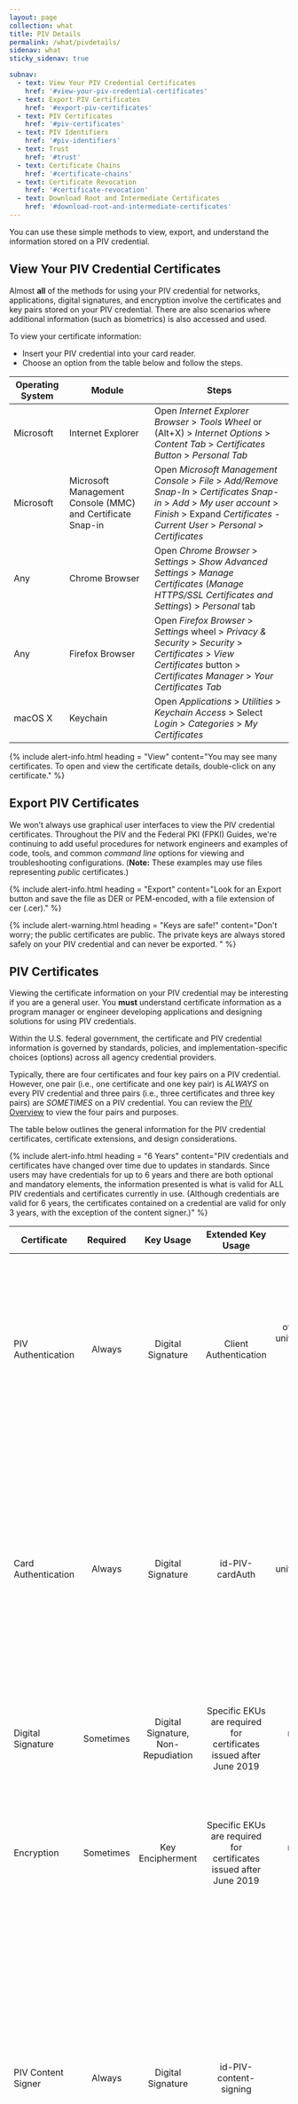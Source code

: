 ```yaml
---
layout: page
collection: what
title: PIV Details
permalink: /what/pivdetails/
sidenav: what
sticky_sidenav: true

subnav:
  - text: View Your PIV Credential Certificates
    href: '#view-your-piv-credential-certificates'
  - text: Export PIV Certificates
    href: '#export-piv-certificates'
  - text: PIV Certificates
    href: '#piv-certificates'
  - text: PIV Identifiers
    href: '#piv-identifiers'
  - text: Trust
    href: '#trust'
  - text: Certificate Chains
    href: '#certificate-chains'
  - text: Certificate Revocation
    href: '#certificate-revocation'
  - text: Download Root and Intermediate Certificates
    href: '#download-root-and-intermediate-certificates'
---
```


You can use these simple methods to view, export, and understand the information stored on a PIV credential.

## View Your PIV Credential Certificates

Almost **all** of the methods for using your PIV credential for networks, applications, digital signatures, and encryption involve the certificates and key pairs stored on your PIV credential.  There are also scenarios where additional information (such as biometrics) is also accessed and used. 

To view your certificate information:

- Insert your PIV credential into your card reader.
- Choose an option from the table below and follow the steps.

| Operating System     | Module   | Steps |
| -------------             |----|----|
| Microsoft   | Internet Explorer  | Open _Internet Explorer Browser_ > _Tools Wheel_ or (Alt+X) > _Internet Options_ > _Content Tab_ > _Certificates Button_ > _Personal Tab_  |
| Microsoft       | Microsoft Management Console (MMC) and Certificate Snap-in  |  Open _Microsoft Management Console_ > _File_ > _Add/Remove Snap-In_ > _Certificates Snap-in_ > _Add_ > _My user account_ > _Finish_ > Expand _Certificates - Current User_ > _Personal_ > _Certificates_   |
| Any   | Chrome Browser  | Open _Chrome Browser_ > _Settings_ > _Show Advanced Settings_ > _Manage Certificates_ (_Manage HTTPS/SSL Certificates and Settings_)  > _Personal_ tab  |
| Any   | Firefox Browser  | Open _Firefox Browser_ > _Settings_ wheel > _Privacy & Security_ > _Security_ > _Certificates_ > _View Certificates_ button > _Certificates Manager_ > _Your Certificates Tab_
| macOS X   | Keychain  | Open _Applications_ > _Utilities_ > _Keychain Access_ > Select _Login_ > _Categories_ > _My Certificates_  |

{% include alert-info.html heading = "View" content="You may see many certificates.  To open and view the certificate details, double-click on any certificate." %}

## Export PIV Certificates

We won’t always use graphical user interfaces to view the PIV credential certificates. Throughout the PIV and the Federal PKI (FPKI) Guides, we're continuing to add useful procedures for network engineers and examples of code, tools, and common _command line_ options for viewing and troubleshooting configurations.  (**Note:** These examples may use files representing _public_ certificates.)

{% include alert-info.html heading = "Export" content="Look for an Export button and save the file as DER or PEM-encoded, with a file extension of cer (.cer)." %}

{% include alert-warning.html heading = "Keys are safe!" content="Don't worry; the public certificates are public. The private keys are always stored safely on your PIV credential and can never be exported. " %}

## PIV Certificates

Viewing the certificate information on your PIV credential may be interesting if you are a general user.  You **must** understand certificate information as a program manager or engineer developing applications and designing solutions for using PIV credentials.

Within the U.S. federal government, the certificate and PIV credential information is governed by standards, policies, and implementation-specific choices (options) across all agency credential providers.

Typically, there are four certificates and four key pairs on a PIV credential.  However, one pair (i.e., one certificate and one key pair) is *ALWAYS* on every PIV credential and three pairs (i.e., three certificates and three key pairs) are *SOMETIMES* on a PIV credential.  You can review the [PIV Overview]({{site.baseurl}}/what/services/#physical-features) to view the four pairs and purposes.

The table below outlines the general information for the PIV credential certificates, certificate extensions, and design considerations. 

{% include alert-info.html heading = "6 Years" content="PIV credentials and certificates have changed over time due to updates in standards.  Since users may have credentials for up to 6 years and there are both optional and mandatory elements, the information presented is what is valid for ALL PIV credentials and certificates currently in use. (Although credentials are valid for 6 years, the certificates contained on a credential are valid for only 3 years, with the exception of the content signer.)" %}

| Certificate              | Required  | Key Usage | Extended Key Usage  | Subject Alternative Name | Design Considerations |
| -------------            |:----:      |:----:               |:----:               |:----:|  ----|
| PIV Authentication | Always | Digital Signature | Client Authentication | otherName = FASC-N;<br> uniformResourceIdentifier = UUID;<br>Principal Name = _prefix_@_suffix_  | Principal Name values are **not** required by policy to be present in all Subject Alternative Name extensions. The Card UUID may also commonly be referred to as the Global Unique Identifier (GUID). |
| Card Authentication | Always | Digital Signature | id-PIV-cardAuth |  Name = FASC-N; <br>uniformResourceIdentifier = UUID|   Card Authentication must be included in new and replacement PIV credentials issued after August 2014; it is not expected that **all** PIV credentials will have Card Authentication certificates until September 2019. The Card UUID may also commonly be referred to as the GUID. |
| Digital Signature | Sometimes | Digital Signature, Non-Repudiation | Specific EKUs are required for certificates issued after June 2019 | rfc822name = email address | Email address is **not** required by policy. Email address may be multivalued attributes and include email aliases. |
| Encryption |Sometimes | Key Encipherment | Specific EKUs are required for certificates issued after June 2019 | rfc822name = email address | Email address is **not** required by policy. Encryption certificates that represent available, retired encryption key pairs may exist, depending on the PIV issuer. |
| PIV Content Signer  | Always  | Digital Signature  | id-PIV-content-signing  | N/A  | The PIV content signer ensures the integrity of the digital information stored on the card. Physical Access Control Systems (PACS) are the primary relying party for these certificates. This certificate is unavailable in most logical trust stores, but users can leverage the [Card Conformance Tool (CCT]({{site.baseurl}}/fpki/tools/cct/) if they would like to extract and view the PIV content signing certificate.  |

**Additional useful information:**

-   All key pairs for users are 2048-bit (RSA) keys.
-   All certificates issued and certified as _PIV_ are SHA-256 signed.
-   If you are working with _Common Access Cards_, you may still encounter SHA-1-signed certificates and might _not_ see a Card Authentication certificate.
-   There has been testing in some infrastructures to migrate to Elliptic Curve Cryptography (ECC), but there are no ECC certificates for users in production as of the date of this guide.
-   There has been testing in some infrastructures to migrate to 3072-bit (RSA) certificates, but there are no 3072-bit certificates for users in production as of the date of this guide.

In-depth details on the certificate profiles are contained in the current and historical Federal Public Key Infrastructure (FPKI) policy documents. The most recent policy and certificate profile documents may be found on IDManagement.gov's [FPKI Policy and Compliance Audit]({{site.baseurl}}/who/fpkiaudit/){:target="_blank"}{:rel="noopener noreferrer"} page.

<!-- from  https://playbooks.idmanagement.gov/piv/identifiers/ -->

## PIV Identifiers

In applications including network domains, you will associate the PIV credential with your accounts.  This process is not unique to PIV credentials and usage; it is a general concept that occurs in many applications, including your personal email accounts, your bank accounts, or your favorite social media app.  

{% include alert-info.html content="Associating a credential with an account is called account linking." %}

_Identifiers_ are the values in credentials that are used for account linking.  We focus on the **PIV Authentication** certificate and identifiers in this section to help you understand the options and design and implement solutions for using PIV to authenticate to networks and applications. For more information on account linking, see [Account Linking]({{site.baseurl}}/how/account-linking/){:target="_blank"}{:rel="noopener noreferrer"} .

The table below outlines identifiers available in the PIV Authentication certificate and design considerations for implementations.

| Identifiers              | Considerations |
| -------------            |----            |
| Subject      |  Unique for every person _within the same agency_; value does not change when a user receives a new, replaced, or updated PIV credential _within the same agency_. |
| Issuer and Subject      | Unique for every person; value does not change when a user receives a new, replaced, or updated PIV credential _within the same agency_. |
| Issuer and Serial Number   | Unique for every person and certificate; value changes when a user receives a new, replaced, or updated PIV credential. |
| Subject Key Identifier  | Unique for every person and certificate; value changes when a user receives a new, replaced, or updated PIV credential. |
| SHA-1 Hash of Public Key  | Value changes when a user receives a new, replaced, or updated PIV credential; commonly referred to as the _thumbprint_ of the certificate. |
| Federal Agency Smart Card Number (FASC-N)   | It is not recommended to use the FASC-N as an identifier; unique for every credential _only within the U.S. federal Executive Branch agencies_; no uniqueness for PIV credentials issued by Legislative or Judicial Branch agencies, state, local, tribal, territories, partners, or any credentials certified as PIV-Interoperable or _PIV-I_; value changes when a user receives a new, replaced, or updated PIV credential; legacy definition and usage supported building access control systems as outlined in [Technical Implementation Guidance: Smart Card Enabled Physical Access Control Systems)]({{site.baseurl}}/docs/pacs-tig-scepacs.pdf){:target="_blank"}{:rel="noopener noreferrer"} (PDF, 2005). |
| Card Universal Unique Identifier (UUID)      |   Unique for every person and credential; value changes when a user receives a new, replaced, or updated PIV credential; Card UUID value is only required to be present for new or replacement PIV credentials issued after August 2014; may also commonly be referred to as the Global Unique Identifier (GUID). |
| User Principal Name in _Subject Alternate Name_   |  Not required to be included in all PIV Authentication certificates; not recommended for use as an identifier to achieve full interoperability for networks or applications; commonly used for enterprise smart card logon / network authentication in _legacy_ implementations. |

For all items referencing an _agency_ in the table, you should consider the reference as the small organizational unit.  For example, a user who switches between one component in a large agency to another component may receive a new Subject Name when the user requires a replacement PIV credential.

{% include alert-warning.html heading="Organization Specific Identifiers" content="Multiple departments and agencies leverage a persistent, internal unique identifier. For example, the Department of Defense uses a unique 10-digit identifier called the Electronic Data Interchange Personal Identifier or EDIPI. The Department of Homeland Security and the Department of Health and Human Services leverage a similar persistent lifetime identifier for their identities. Note that these identifiers are unique within the systems that generate them. There is a risk of collision when leveraging these identifiers in external systems." %}

<!-- from   -->

Two common questions about PIV are: "What are all these certificates, and how do I configure my applications to use them?"  Answering these questions involves explaining trust, certificate chains, and revocation.  

If you are looking for the root certificates, you can quickly [jump to the end of the page](#download-root-and-intermediate-certificates) for instructions.

## Trust
Identity certificates are issued and digitally signed by a _certification authority (CA)_.  The _CA_ that signed your PIV certificates is called an _**intermediate** CA_ because it was issued a certificate by another _CA_.  This process of issuing and signing continues until there is one  _CA_ that is called the _**root** CA_.

The full process of proving identity when issuing the certificates, auditing the certification authorities, and the cryptographic protections of the digital signatures establish the basis of trust for PIV credentials and certificates.

<img src="{{site.baseurl}}/assets/piv/trust_identity_certificates.png" alt="Example of an identity certificate with intermediate and root." width="506" height="269">

For the federal government Executive Branch agencies, there is one root CA named _Federal Common Policy Certificate Authority G2 (FCPCAG2 or COMMON)_ and there are dozens of intermediate CAs.  The federal government has also established trust with other CAs that serve business communities, state and local government communities, and international government communities.

The participating CAs are subject to policies, processes, and auditing collectively referred to as the [*Federal Public Key Infrastructure (FPKI)*]({{site.baseurl}}/who/fpkiaudit/){:target="_blank"}{:rel="noopener noreferrer"}

The [FPKI Graph]({{site.baseurl}}/fpki/tools/fpkigraph/){:target="_blank"}{:rel="noopener noreferrer"} is an interactive chart of the Federal Public Key Infrastructure CAs, including cross-certified business communities.


## Certificate Chains
To digitally trust YOU and your PIV credential certificates, the workstations, servers, applications, and network domains will be configured. Understanding and managing certificate chains are one of the methods to configure trust.

The certificate chain includes the intermediate CA certificates and the Federal Common Policy Certification Authority G2 (COMMON) root certificate.

<img src="{{site.baseurl}}/assets/piv/certificate_chains.png" alt="Example of a PIV certificate chain to Common." width="506" height="268">

{% include alert-info.html heading = "Federal PKI Person Root - COMMON" content="The Federal Common Policy Certification Authority G2 (COMMON) root certificate is included in Adobe trust stores by default.  It is not included by default in Microsoft, Apple, Mozilla, Java, all mobile device operating systems, or Linux based operating systems." %}

If you are an engineer working on implementing PIV authentication, you may need to download and install the root certificate (COMMON) for your workstations, servers, applications and network domains.

Many applications may require intermediate certificates to successfully trust ALL PIV credentials and may not support the automatic retrieval of certificate chains.  You should consider the possible unintended consequences of installing intermediate certificates which _only_ represent intermediate certificate chains for your agency users.  You may want to be able to trust all PIV credentials from agencies and credentials from our trusted partners.  It is increasingly more common for users from other agencies or partners to _authenticate_ to your networks or applications; this usage is the foundation of PIV to promote trust, interoperability, authentication, and efficiency across the U.S. federal government.  

General recommendations for trust and certificate chain management include:

- COMMON should be used as the trusted root CA.
- Management of root and intermediate CA certificates and distribution to network domains, workstations, servers and applications should be managed with group policy objects, secure automated distributions mechanisms, and enterprise policies and procedures to ensure updates are managed effectively.
- NIST published an [Information Technology Laboratory (ITL) bulletin](http://csrc.nist.gov/publications/nistbul/july-2012_itl-bulletin.pdf){:target="_blank"}{:rel="noopener noreferrer"} in July 2012 which includes general practices to consider.

Installation of the trusted root certificate and intermediate certificates is dependent upon operating systems and applications. Instructions for [downloading certificates](#download-root-and-intermediate-certificates) are at the end of this page.

## Certificate Revocation
Revocation is the process and technology used to identify a certificate as no longer valid—to tell computers and applications _"do not trust this certificate anymore."_

PIV credential certificates will be _revoked_ when a user terminates employment or a contract with an agency, is issued a new credential, is issued an updated PIV credential, or has a lost, stolen, or damaged PIV credential.  The revocation of PIV credential certificates occurs with the PIV credential issuer and CA.

There are two protocols available to verify if a PIV credential certificate has been revoked:

- Online Certificate Status Protocol (OCSP)
- Certificate Revocation Lists (CRLs)

Some implementations also validate whether the intermediate CA certificates have been _revoked_.  While revocation of an intermediate CA certificate does not occur often, it is a safeguard in place and each intermediate CA and COMMON also publishes CRLs for the certificates signed next in the chain.   

The table below outlines general information on each protocol, the certificate extension that contains the reference, and design considerations.

| Type | Certificate Extension | Protocol (Port) | Considerations|
| ----- | -------| -------| ------|
| OCSP | Authority Information Access | HTTP (80) | All PIV certificates have OCSP references and OCSP responder web services which are Internet accessible and provided by the issuing CA. Intermediate CAs are **not** required to have OCSP available for the _intermediate_ certificates.|
| CRL  | CRL Distribution Point (CDP) | HTTP (80) | All PIV certificates have CRL references and CRLs files published to Internet accessible web services by the issuing CA.  All intermediate CA certificates also have CRL references, files, and Internet accessible web services.  CRL files have an expiration time that varies between 6 to 18 hours. CRL file sizes distributed by issuing CAs as of the date of this guide range from a few kilobytes to **more than 30 megabytes (MB)**.

For a portion of your implementations such as network authentication, the _revocation_ checks will occur as part of the operating system or server native functionality.  Other implementations may want to consider services such as implementing Server Certificate Validation Protocol (SCVP).  These are advanced topics to consider and will be covered in other areas of the guides soon.  

## Download Root and Intermediate Certificates

The federal government recently deployed the Federal Common Policy CA G2 (FCPCAG2), a new Federal Public Key Infrastructure (FPKI) root CA. As the existing Federal Common Policy CA reaches the end of its planned service life, FCPCAG2 will roll out incrementally and serve as the new trust anchor for the Federal PKI. Below, you’ll find important dates and steps for a successful operational transition to the FCPCAG2 trust anchor.

For instructions on how to download the new root and intermediate certificates, go to [the FPKI guide on the Federal Common Policy G2 Update]({{site.baseurl}}/fpki/){:target="_blank"}{:rel="noopener noreferrer"}

#### Download Any Additional Intermediate Certification Authority Certificates

You can contact your agency's information security teams for help with additional intermediate certificates, or you can find the intermediate certificates by using information in your PIV certificates directly.

- View your PIV Authentication certificate. To review how to view your PIV Authentication certificate, go to the [PIV Details]({{site.baseurl}}/what/pivdetails/){:target="_blank"}{:rel="noopener noreferrer"}
- In the **Authority Information Access (AIA)** extension, there is a URL (http://) that references a file with a .p7b or .p7c extension.
- Download the file, open it, and view the intermediate CA certificates.
- Repeat the process using the AIA extension of the intermediate CA certificates until the final reference finds an intermediate CA certificate that is issued and signed by COMMON.

Many products and implementations may automatically retrieve the intermediate certificates during a process called _certificate path building_ or _certificate path discovery_.   You will encounter varying implementations of the _certificate path discovery_ process based on differences in client operating systems, browsers, mobile devices, programming languages, and even applications directly. It can be challenging to understand all the options that impact your users and applications; we are seeking input and contributions to expand this information for you.

We want to add more information to help you, so check back often or review the Issues posted and consider contributing!
